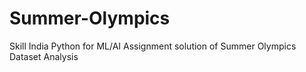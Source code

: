 # Summer-Olympics
Skill India Python for ML/AI
Assignment solution of Summer Olympics Dataset Analysis
